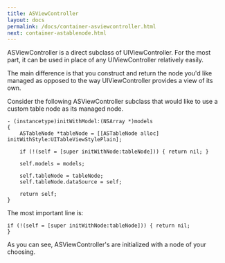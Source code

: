 ```yaml
---
title: ASViewController
layout: docs
permalink: /docs/container-asviewcontroller.html
next: container-astablenode.html
---
```


ASViewController is a direct subclass of UIViewController.  For the most part, it can be used in place of any UIViewController relatively easily.  

The main difference is that you construct and return the node you'd like managed as opposed to the way UIViewController provides a view of its own.

Consider the following ASViewController subclass that would like to use a custom table node as its managed node.

```
- (instancetype)initWithModel:(NSArray *)models
{
    ASTableNode *tableNode = [[ASTableNode alloc] initWithStyle:UITableViewStylePlain];

    if (!(self = [super initWithNode:tableNode])) { return nil; }

    self.models = models;
    
    self.tableNode = tableNode;
    self.tableNode.dataSource = self;
    
    return self;
}
```

The most important line is:

<code>if (!(self = [super initWithNode:tableNode])) { return nil; }</code>

As you can see, ASViewController's are initialized with a node of your choosing.   
